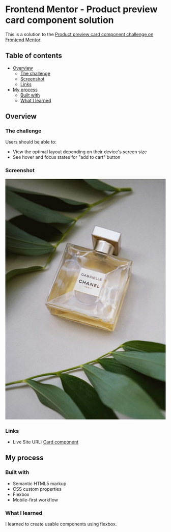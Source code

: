 # Frontend Mentor - Product preview card component solution

This is a solution to the [Product preview card component challenge on Frontend Mentor](https://www.frontendmentor.io/challenges/product-preview-card-component-GO7UmttRfa).

## Table of contents

- [Overview](#overview)
  - [The challenge](#the-challenge)
  - [Screenshot](#screenshot)
  - [Links](#links)
- [My process](#my-process)
  - [Built with](#built-with)
  - [What I learned](#what-i-learned)




## Overview

### The challenge

Users should be able to:

- View the optimal layout depending on their device's screen size
- See hover and focus states for "add to cart" button

### Screenshot

![](images/image-product-desktop.jpg)



### Links


- Live Site URL: [Card component](https://cardcomponentfm.netlify.app)

## My process

### Built with

- Semantic HTML5 markup
- CSS custom properties
- Flexbox
- Mobile-first workflow



### What I learned

I learned to create usable components using flexbox.

